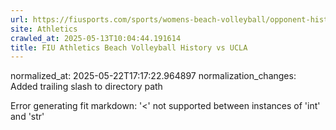 ```yaml
---
url: https://fiusports.com/sports/womens-beach-volleyball/opponent-history/ucla/82/
site: Athletics
crawled_at: 2025-05-13T10:04:44.191614
title: FIU Athletics Beach Volleyball History vs UCLA
---
```

normalized_at: 2025-05-22T17:17:22.964897
normalization_changes: Added trailing slash to directory path

Error generating fit markdown: '<' not supported between instances of 'int' and 'str'